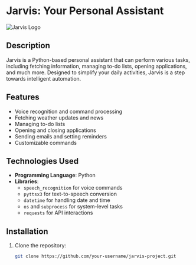 # Jarvis: Your Personal Assistant

![Jarvis Logo](https://media.licdn.com/dms/image/v2/C4E12AQH-AYSy6dgC0g/article-cover_image-shrink_600_2000/article-cover_image-shrink_600_2000/0/1592916498242?e=2147483647&v=beta&t=DTi3UEsWdsCjb9kmn05sz8W2Ga6S_cccc34Sb9eloMk)

## Description

Jarvis is a Python-based personal assistant that can perform various tasks, including fetching information, managing to-do lists, opening applications, and much more. Designed to simplify your daily activities, Jarvis is a step towards intelligent automation.

## Features

- Voice recognition and command processing
- Fetching weather updates and news
- Managing to-do lists
- Opening and closing applications
- Sending emails and setting reminders
- Customizable commands

## Technologies Used

- **Programming Language**: Python
- **Libraries**:
  - `speech_recognition` for voice commands
  - `pyttsx3` for text-to-speech conversion
  - `datetime` for handling date and time
  - `os` and `subprocess` for system-level tasks
  - `requests` for API interactions

## Installation

1. Clone the repository:
   ```bash
   git clone https://github.com/your-username/jarvis-project.git
